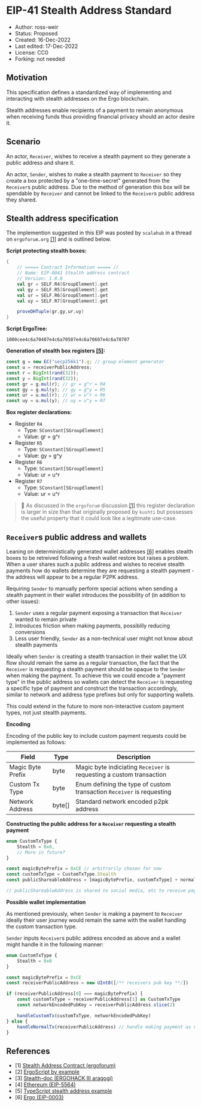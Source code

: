 # EIP-41 Stealth Address Standard

* Author: ross-weir
* Status: Proposed
* Created: 16-Dec-2022
* Last edited: 17-Dec-2022
* License: CC0
* Forking: not needed

## Motivation

This specification defines a standardized way of implementing and interacting with stealth addresses on the Ergo blockchain.

Stealth addresses enable recipients of a payment to remain anonymous when receiving funds thus providing financial privacy should an actor desire it.

## Scenario

An actor, `Receiver`, wishes to receive a stealth payment so they generate a public address and share it.

An actor, `Sender`, wishes to make a stealth payment to `Receiver` so they create a box protected by a "one-time-secret" generated from the `Receiver`s public address. Due to the method of generation this box will be spendable by `Receiver` and cannot be linked to the `Receiver`s public address they shared.

## Stealth address specification

The implemention suggested in this EIP was posted by `scalahub` in a thread on `ergoforum.org` [[1]](#1) and is outlined below.

**Script protecting stealth boxes:**

```scala
{
    // ===== Contract Information ===== //
    // Name: EIP-0041 Stealth address contract
    // Version: 1.0.0
    val gr = SELF.R4[GroupElement].get
    val gy = SELF.R5[GroupElement].get
    val ur = SELF.R6[GroupElement].get
    val uy = SELF.R7[GroupElement].get

    proveDHTuple(gr,gy,ur,uy)
}
```

**Script ErgoTree:**

```
1000cee4c6a70407e4c6a70507e4c6a70607e4c6a70707
```

**Generation of stealth box registers [[5]](#5):**

```typescript
const g = new EC("secp256k1").g; // group element generator
const u = receiverPublicAddress;
const r = BigInt(rand(32));
const y = BigInt(rand(32));
const gr = g.mul(r); // gr = g^r = R4
const gy = g.mul(y); // gy = g^y = R5
const ur = u.mul(r); // ur = u^r = R6
const uy = u.mul(y); // uy = u^y = R7
```

**Box register declarations:**

- Register `R4`
  - Type: `SConstant[SGroupElement]`
  - Value: gr = g^r
- Register `R5`
  - Type: `SConstant[SGroupElement]`
  - Value: gy = g^y
- Register `R6`
  - Type: `SConstant[SGroupElement]`
  - Value: ur = u^r
- Register `R7`
  - Type: `SConstant[SGroupElement]`
  - Value: ur = u^r

> 📝 As discussed in the `ergoforum` discussion [[1]](#1) this register declaration is larger in size than that originally proposed by `kushti` but possesses the useful property that it could look like a legitimate use-case.

## `Receiver`s public address and wallets

Leaning on deterministically generated wallet addresses [[6]](#6) enables stealth boxes to be retreived following a fresh wallet restore but raises a problem. When a user shares such a public address and wishes to receive stealth payments how do wallets determine they are requesting a stealth payment - the address will appear to be a regular P2PK address.

Requiring `Sender` to manually perform special actions when sending a stealth payment in their wallet introduces the possibility of (in addition to other issues):

1. `Sender` uses a regular payment exposing a transaction that `Receiver` wanted to remain private
2. Introduces friction when making payments, possiblily reducing conversions
3. Less user friendly, `Sender` as a non-technical user might not know about stealth payments

Ideally when `Sender` is creating a stealth transaction in their wallet the UX flow should remain the same as a regular transaction, the fact that the `Receiver` is requesting a stealth payment should be opaque to the `Sender` when making the payment. To achieve this we could encode a "payment type" in the public address so wallets can detect the `Receiver` is requesting a specific type of payment and construct the transaction accordingly, similar to network and address type prefixes but only for supporting wallets.

This could extend in the future to more non-interactive custom payment types, not just stealth payments.

**Encoding**

Encoding of the public key to include custom payment requests could be implemented as follows:

| Field             | Type     | Description                                                              |
|-------------------|----------|--------------------------------------------------------------------------|
| Magic Byte Prefix | byte     | Magic byte indiciating `Receiver` is requesting a custom transaction     |
| Custom Tx Type    | byte     | Enum defining the type of custom transaction `Receiver` is requesting    |
| Network Address   | byte[]   | Standard network encoded p2pk address                                    |

**Constructing the public address for a `Receiver` requesting a stealth payment**

```ts
enum CustomTxType {
    Stealth = 0x0,
    // More in future?
}

const magicBytePrefix = 0xCE // arbitrarily chosen for now
const customTxType = CustomTxType.Stealth
const publicShareableAddress = [magicBytePrefix, customTxType] + normalP2PKNetworkAddress

// publicShareableAddress is shared to social media, etc to receive payments
```

**Possible wallet implementation**

As mentioned previously, when `Sender` is making a payment to `Receiver` ideally their user journey would remain the same with the wallet handling the custom transaction type.

`Sender` inputs `Receiver`s public address encoded as above and a wallet might handle it in the following manner:

```ts
enum CustomTxType {
    Stealth = 0x0
}

const magicBytePrefix = 0xCE
const receiverPublicAddress = new UInt8([/** receivers pub key **/])

if (receiverPublicAddress[0] === magicBytePrefix) {
    const customTxType = receiverPublicAddress[1] as CustomTxType
    const networkEncodedPubKey = receiverPublicAddress.slice(2)

    handleCustomTx(customTxType, networkEncodedPubKey)
} else {
    handleNormalTx(receiverPublicAddress) // handle making payment as normal
}
```

## References

- <a id="1">[1]</a> [Stealth Address Contract (ergoforum)](https://www.ergoforum.org/t/stealth-address-contract/255)
- <a id="2">[2]</a> [ErgoScript by example](https://github.com/ergoplatform/ergoscript-by-example/blob/main/stealthAddress.md)
- <a id="3">[3]</a> [Stealth-doc (ERGOHACK III aragogi)](https://github.com/aragogi/Stealth-doc)
- <a id="4">[4]</a> [Ethereum (EIP-5564)](https://eips.ethereum.org/EIPS/eip-5564#:~:text=A%20Stealth%20address%20is%20generated,compute%20the%20matching%20private%20key.)
- <a id="5">[5]</a> [TypeScript stealth address example](https://github.com/ross-weir/ergo-stealth-address-example/blob/main/index.ts)
- <a id="6">[6]</a> [Ergo (EIP-0003)](eip-0003.md)
